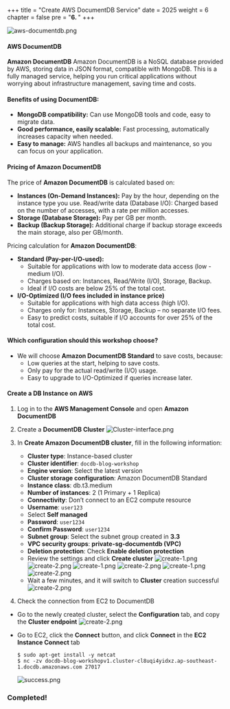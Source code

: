 +++
title = "Create AWS DocumentDB Service"
date = 2025
weight = 6
chapter = false
pre = "<b>6. </b>"
+++


![aws-documentdb.png](/images/6-create-document/document-db.jpeg)

#### AWS DocumentDB

**Amazon DocumentDB** Amazon DocumentDB is a NoSQL database provided by AWS, storing data in JSON format, compatible with MongoDB. This is a fully managed service, helping you run critical applications without worrying about infrastructure management, saving time and costs.


#### Benefits of using DocumentDB:

- **MongoDB compatibility:** Can use MongoDB tools and code, easy to migrate data.
- **Good performance, easily scalable:** Fast processing, automatically increases capacity when needed.
- **Easy to manage:** AWS handles all backups and maintenance, so you can focus on your application.

#### Pricing of Amazon DocumentDB

The price of **Amazon DocumentDB** is calculated based on:
- **Instances (On-Demand Instances):** Pay by the hour, depending on the instance type you use.
Read/write data (Database I/O): Charged based on the number of accesses, with a rate per million accesses.
- **Storage (Database Storage):** Pay per GB per month.
- **Backup (Backup Storage):** Additional charge if backup storage exceeds the main storage, also per GB/month.

Pricing calculation for **Amazon DocumentDB**:

- **Standard (Pay-per-I/O-used):**
    - Suitable for applications with low to moderate data access (low - medium I/O).
    - Charges based on: Instances, Read/Write (I/O), Storage, Backup.
    - Ideal if I/O costs are below 25% of the total cost.
- **I/O-Optimized (I/O fees included in instance price)**
    - Suitable for applications with high data access (high I/O).
    - Charges only for: Instances, Storage, Backup – no separate I/O fees.
    - Easy to predict costs, suitable if I/O accounts for over 25% of the total cost.


#### Which configuration should this workshop choose?
- We will choose **Amazon DocumentDB Standard** to save costs, because:
    - Low queries at the start, helping to save costs.
    - Only pay for the actual read/write (I/O) usage.
    - Easy to upgrade to I/O-Optimized if queries increase later.

#### Create a DB Instance on AWS

1. Log in to the **AWS Management Console** and open **Amazon DocumentDB**

2. Create a **DocumentDB Cluster**
   ![Cluster-interface.png](/images/6-create-documentdb/6.1.png)

3. In **Create Amazon DocumentDB cluster**, fill in the following information:

   - **Cluster type**: Instance-based cluster
   - **Cluster identifier**: `docdb-blog-workshop`
   - **Engine version**: Select the latest version
   - **Cluster storage configuration**: Amazon DocumentDB Standard
   - **Instance class**: db.t3.medium
   - **Number of instances**: 2 (1 Primary + 1 Replica)
   - **Connectivity**: Don’t connect to an EC2 compute resource
   - **Username**: `user123`
   - Select **Self managed**
   - **Password**: `user1234`
   - **Confirm Password**: `user1234`
   - **Subnet group**: Select the subnet group created in **3.3**
   - **VPC security groups**: **private-sg-documentdb (VPC)**
   - **Deletion protection**: Check **Enable deletion protection**
   - Review the settings and click **Create cluster**
     ![create-1.png](/images/6-create-documentdb/6.2.png)
     ![create-2.png](/images/6-create-documentdb/6.3.png)
           ![create-1.png](/images/6-create-documentdb/6.4.png)
     ![create-2.png](/images/6-create-documentdb/6.5.png)
     ![create-1.png](/images/6-create-documentdb/6.6.png)
     ![create-2.png](/images/6-create-documentdb/6.7.png)
   - Wait a few minutes, and it will switch to **Cluster** creation successful
     ![create-2.png](/images/6-create-documentdb/6.8.png)

4. Check the connection from EC2 to DocumentDB

- Go to the newly created cluster, select the **Configuration** tab, and copy the **Cluster endpoint**
 ![create-2.png](/images/6-create-documentdb/6.9.png)
- Go to EC2, click the **Connect** button, and click **Connect** in the **EC2 Instance Connect** tab

    ```shell
    $ sudo apt-get install -y netcat
    $ nc -zv docdb-blog-workshopv1.cluster-cl8uqi4yidxz.ap-southeast-1.docdb.amazonaws.com 27017
    ```
    ![success.png](/images/6-create-documentdb/6.10.png)

### **Completed!**